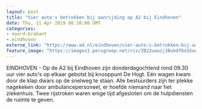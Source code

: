 ```yaml
---
layout: post
title: "Vier auto's betrokken bij aanrijding op A2 bij Eindhoven"
date: Thu, 11 Apr 2019 08:10:00 GMT
categories: 
- noord-brabant 
- eindhoven 
externe_link: "https://www.ad.nl/eindhoven/vier-auto-s-betrokken-bij-aanrijding-op-a2-bij-eindhoven~a99513ec/"
feature_image: "https://images1.persgroep.net/rcs/ZB22uauzj1Bukdf6x5SudNrSO8A/diocontent/145295976/_fitwidth/400/?appId=21791a8992982cd8da851550a453bd7f&quality=0.7"
---
```


EINDHOVEN - Op de A2 bij Eindhoven zijn donderdagochtend rond 09.30 uur vier auto's op elkaar  gebotst bij knooppunt De Hogt. Eén wagen kwam door de klap dwars op de snelweg te staan. Alle bestuurders zijn ter plekke nagekeken door ambulancepersoneel, er hoefde niemand naar het ziekenhuis. Twee rijstroken waren enige tijd afgesloten om de hulpdiensten de ruimte te geven.
